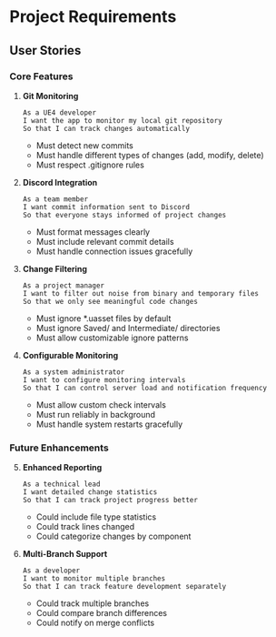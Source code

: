 # Project Requirements

## User Stories

### Core Features

1. **Git Monitoring**
   ```
   As a UE4 developer
   I want the app to monitor my local git repository
   So that I can track changes automatically
   ```
   - Must detect new commits
   - Must handle different types of changes (add, modify, delete)
   - Must respect .gitignore rules

2. **Discord Integration**
   ```
   As a team member
   I want commit information sent to Discord
   So that everyone stays informed of project changes
   ```
   - Must format messages clearly
   - Must include relevant commit details
   - Must handle connection issues gracefully

3. **Change Filtering**
   ```
   As a project manager
   I want to filter out noise from binary and temporary files
   So that we only see meaningful code changes
   ```
   - Must ignore *.uasset files by default
   - Must ignore Saved/ and Intermediate/ directories
   - Must allow customizable ignore patterns

4. **Configurable Monitoring**
   ```
   As a system administrator
   I want to configure monitoring intervals
   So that I can control server load and notification frequency
   ```
   - Must allow custom check intervals
   - Must run reliably in background
   - Must handle system restarts gracefully

### Future Enhancements

5. **Enhanced Reporting**
   ```
   As a technical lead
   I want detailed change statistics
   So that I can track project progress better
   ```
   - Could include file type statistics
   - Could track lines changed
   - Could categorize changes by component

6. **Multi-Branch Support**
   ```
   As a developer
   I want to monitor multiple branches
   So that I can track feature development separately
   ```
   - Could track multiple branches
   - Could compare branch differences
   - Could notify on merge conflicts 